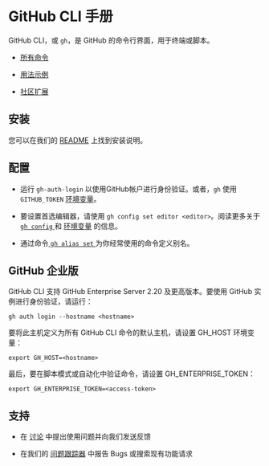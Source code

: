# GitHub CLI 手册

GitHub CLI，或 `gh`，是 GitHub 的命令行界面，用于终端或脚本。

- [所有命令](/gh)

- [用法示例](https://cli.github.com/manual/examples)

- [社区扩展](https://github.com/topics/gh-extension)

## 安装

您可以在我们的 [README](https://github.com/cli/cli#installation) 上找到安装说明。

## 配置

- 运行 `gh-auth-login` 以使用GitHub帐户进行身份验证。或者，`gh` 使用 `GITHUB_TOKEN` [环境变量](/gh_help_environment)。

- 要设置首选编辑器，请使用 `gh config set editor <editor>`。阅读更多关于[ `gh config` ](/gh_config)和 [环境变量](/gh_help_environment) 的信息。

- 通过命令[ `gh alias set` ](/gh_alias_set)为你经常使用的命令定义别名。

## GitHub 企业版

GitHub CLI 支持 GitHub Enterprise Server 2.20 及更高版本。要使用 GitHub 实例进行身份验证，请运行：

```
gh auth login --hostname <hostname>
```

要将此主机定义为所有 GitHub CLI 命令的默认主机，请设置 GH_HOST 环境变量：

```
export GH_HOST=<hostname>
```

最后，要在脚本模式或自动化中验证命令，请设置 GH_ENTERPRISE_TOKEN：

```
export GH_ENTERPRISE_TOKEN=<access-token>
```

## 支持

- 在 [讨论](https://github.com/cli/cli/discussions) 中提出使用问题并向我们发送反馈

- 在我们的 [问题跟踪器](https://github.com/cli/cli/issues) 中报告 Bugs 或搜索现有功能请求
